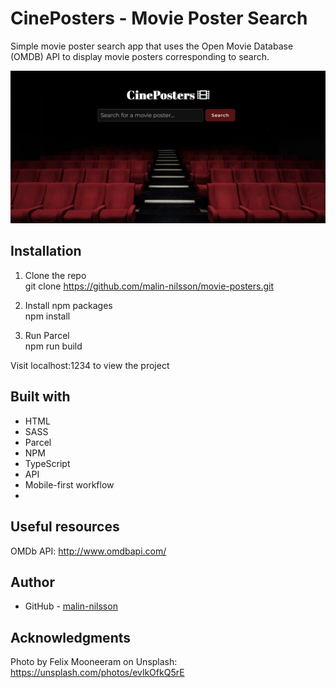 # CinePosters - Movie Poster Search
Simple movie poster search app that uses the Open Movie Database (OMDB) API to display movie posters corresponding to search. 

![](src/assets/screenshot.jpg)


## Installation
1. Clone the repo\
git clone https://github.com/malin-nilsson/movie-posters.git

2. Install npm packages\
npm install

3. Run Parcel\
npm run build

Visit localhost:1234 to view the project

## Built with
- HTML
- SASS
- Parcel
- NPM
- TypeScript
- API
- Mobile-first workflow
- 
## Useful resources
OMDb API:
http://www.omdbapi.com/

## Author
- GitHub - [malin-nilsson](https://github.com/malin-nilsson)

## Acknowledgments
Photo by Felix Mooneeram on Unsplash:
https://unsplash.com/photos/evlkOfkQ5rE
  


